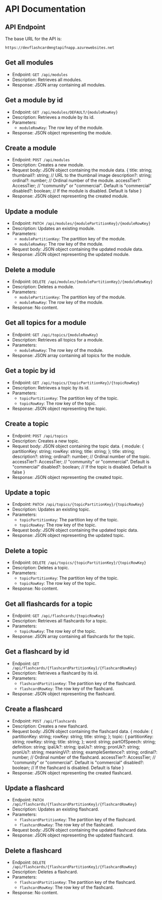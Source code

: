 # API Documentation

## API Endpoint

The base URL for the API is:
  
  ```PlainText
  https://devflashcardmngtapifnapp.azurewebsites.net
  ```

## Get all modules

- Endpoint: `GET /api/modules`
- Description: Retrieves all modules.
- Response: JSON array containing all modules.

## Get a module by id

- Endpoint: `GET /api/modules/DEFAULT/{moduleRowKey}`
- Description: Retrieves a module by its id.
- Parameters:
  - `moduleRowKey`: The row key of the module.
- Response: JSON object representing the module.

## Create a module

- Endpoint: `POST /api/modules`
- Description: Creates a new module.
- Request body: JSON object containing the module data.
  {
    title: string;
    thumbnail?: string;       // URL to the thumbnail image
    description?: string;
    ordinal?: number;         // Ordinal number of the module.
    accessTier?: AccessTier;  // "community" or "commercial". Default is "commercial"
    disabled?: boolean;       // If the module is disabled. Default is false
  }
- Response: JSON object representing the created module.

## Update a module

- Endpoint: `PATCH /api/modules/{modulePartitionKey}/{moduleRowKey}`
- Description: Updates an existing module.
- Parameters:
  - `modulePartitionKey`: The partition key of the module.
  - `moduleRowKey`: The row key of the module.
- Request body: JSON object containing the updated module data.
- Response: JSON object representing the updated module.

## Delete a module

- Endpoint: `DELETE /api/modules/{modulePartitionKey}/{moduleRowKey}`
- Description: Deletes a module.
- Parameters:
  - `modulePartitionKey`: The partition key of the module.
  - `moduleRowKey`: The row key of the module.
- Response: No content.

## Get all topics for a module

- Endpoint: `GET /api/topics/{moduleRowKey}`
- Description: Retrieves all topics for a module.
- Parameters:
  - `moduleRowKey`: The row key of the module.
- Response: JSON array containing all topics for the module.

## Get a topic by id

- Endpoint: `GET /api/topics/{topicPartitionKey}/{topicRowKey}`
- Description: Retrieves a topic by its id.
- Parameters:
  - `topicPartitionKey`: The partition key of the topic.
  - `topicRowKey`: The row key of the topic.
- Response: JSON object representing the topic.

## Create a topic

- Endpoint: `POST /api/topics`
- Description: Creates a new topic.
- Request body: JSON object containing the topic data.
  {
      module: {
          partitionKey: string;
          rowKey: string;
          title: string;
      };
      title: string;
      description?: string;
      ordinal?: number;           // Ordinal number of the topic.
      accessTier?: AccessTier;    // "community" or "commercial". Default is "commercial"
      disabled?: boolean;         // If the topic is disabled. Default is false
  }
- Response: JSON object representing the created topic.

## Update a topic

- Endpoint: `PATCH /api/topics/{topicPartitionKey}/{topicRowKey}`
- Description: Updates an existing topic.
- Parameters:
  - `topicPartitionKey`: The partition key of the topic.
  - `topicRowKey`: The row key of the topic.
- Request body: JSON object containing the updated topic data.
- Response: JSON object representing the updated topic.

## Delete a topic

- Endpoint: `DELETE /api/topics/{topicPartitionKey}/{topicRowKey}`
- Description: Deletes a topic.
- Parameters:
  - `topicPartitionKey`: The partition key of the topic.
  - `topicRowKey`: The row key of the topic.
- Response: No content.

## Get all flashcards for a topic

- Endpoint: `GET /api/flashcards/{topicRowKey}`
- Description: Retrieves all flashcards for a topic.
- Parameters:
  - `topicRowKey`: The row key of the topic.
- Response: JSON array containing all flashcards for the topic.

## Get a flashcard by id

- Endpoint: `GET /api/flashcards/{flashcardPartitionKey}/{flashcardRowKey}`
- Description: Retrieves a flashcard by its id.
- Parameters:
  - `flashcardPartitionKey`: The partition key of the flashcard.
  - `flashcardRowKey`: The row key of the flashcard.
- Response: JSON object representing the flashcard.

## Create a flashcard

- Endpoint: `POST /api/flashcards`
- Description: Creates a new flashcard.
- Request body: JSON object containing the flashcard data.
  {
      module: {
          partitionKey: string;
          rowKey: string;
          title: string;
      };
      topic: {
          partitionKey: string;
          rowKey: string;
          title: string;
      };
      word: string;
      partOfSpeech: string;
      definition: string;
      ipaUk?: string;
      ipaUs?: string;
      pronUk?: string;
      pronUs?: string;
      meaningVi?: string;
      exampleSentence?: string;
      ordinal?: number;             // Ordinal number of the flashcard.
      accessTier?: AccessTier;      // "community" or "commercial". Default is "commercial"
      disabled?: boolean;           // If the flashcard is disabled. Default is false
  }
- Response: JSON object representing the created flashcard.

## Update a flashcard

- Endpoint: `PATCH /api/flashcards/{flashcardPartitionKey}/{flashcardRowKey}`
- Description: Updates an existing flashcard.
- Parameters:
  - `flashcardPartitionKey`: The partition key of the flashcard.
  - `flashcardRowKey`: The row key of the flashcard.
- Request body: JSON object containing the updated flashcard data.
- Response: JSON object representing the updated flashcard.

## Delete a flashcard

- Endpoint: `DELETE /api/flashcards/{flashcardPartitionKey}/{flashcardRowKey}`
- Description: Deletes a flashcard.
- Parameters:
  - `flashcardPartitionKey`: The partition key of the flashcard.
  - `flashcardRowKey`: The row key of the flashcard.
- Response: No content.
